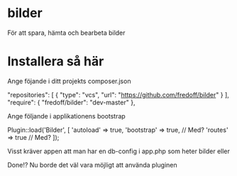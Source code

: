 bilder
======

För att spara, hämta och bearbeta bilder

Installera så här
=================

Ange föjande i ditt projekts composer.json

"repositories": [
	{
		"type": "vcs",
		"url": "https://github.com/fredoff/bilder"
	}
],
"require": {
	"fredoff/bilder": "dev-master"
},


Ange följande i applikationens bootstrap

Plugin::load('Bilder', [
	'autoload' => true,
	'bootstrap' => true, 	// Med?
	'routes' => true		// Med?
]);

Visst kräver appen att man har en db-config i app.php som heter bilder eller

Done!? Nu borde det väl vara möjligt att använda pluginen
